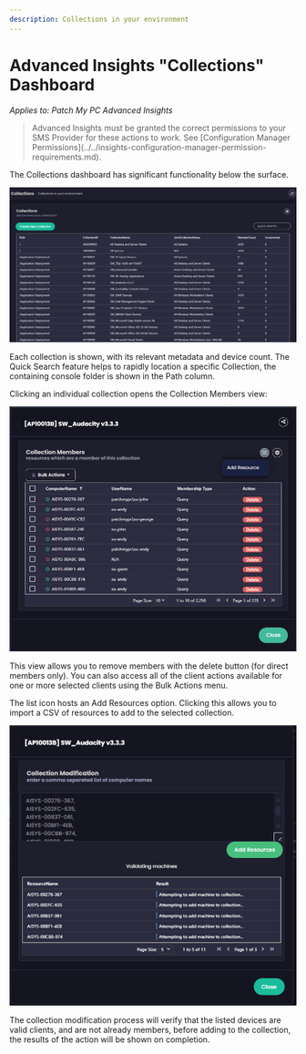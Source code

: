 ```yaml
---
description: Collections in your environment
---
```


# Advanced Insights "Collections" Dashboard

_Applies to: Patch My PC Advanced Insights_

> Advanced Insights must be granted the correct permissions to your SMS Provider for these actions to work. See \[Configuration Manager Permissions]\(../../insights-configuration-manager-permission-requirements.md).

The Collections dashboard has significant functionality below the surface.

![](/_images/image-(499).png)

Each collection is shown, with its relevant metadata and device count. The Quick Search feature helps to rapidly location a specific Collection, the containing console folder is shown in the Path column.

Clicking an individual collection opens the Collection Members view:

![](/_images/image-(501).png)

This view allows you to remove members with the delete button (for direct members only). You can also access all of the client actions available for one or more selected clients using the Bulk Actions menu.

The list icon hosts an Add Resources option. Clicking this allows you to import a CSV of resources to add to the selected collection.

![](/_images/image-(503).png)

The collection modification process will verify that the listed devices are valid clients, and are not already members, before adding to the collection, the results of the action will be shown on completion.